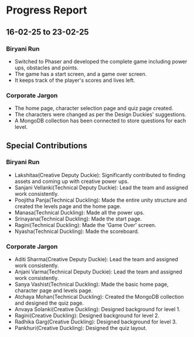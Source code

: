 # Progress Report

## 16-02-25 to 23-02-25
### Biryani Run
- Switched to Phaser and developed the complete game including power ups, obstacles and points.
- The game has a start screen, and a game over screen.
- It keeps track of the player's scores and lives left.
### Corporate Jargon
- The home page, character selection page and quiz page created.
- The characters were changed as per the Design Duckies' suggestions.
- A MongoDB collection has been connected to store questions for each level.

## Special Contributions
### Biryani Run
- Lakshitaa(Creative Deputy Duckie): Significantly contributed to finding assets and coming up with creative power ups.
- Sanjani Vellanki(Technical Deputy Duckie): Lead the team and assigned work consistently.
- Poojitha Panja(Technical Duckling): Made the entire unity structure and created the levels page and the home page.
- Manasa(Technical Duckling): Made all the power ups.
- Srinayana(Technical Duckling): Made the start page.
- Ragini(Technical Duckling): Made the 'Game Over' screen.
- Nyasha(Technical Duckling): Made the scoreboard.
### Corporate Jargon
- Aditi Sharma(Creative Deputy Duckie): Lead the team and assigned work consistently.
- Anjani Varma(Technical Deputy Duckie): Lead the team and assigned work consistently.
- Sanya Vashist(Technical Duckling): Made the basic home page, character page and levels page.
- Atchaya Mohan(Technical Duckling): Created the MongoDB collection and designed the quiz page.
- Anvaya Solanki(Creative Duckling): Designed background for level 1.
- Ragini(Creative Duckling): Designed background for level 2.
- Radhika Garg(Creative Duckling): Designed background for level 3.
- Pankhuri(Creative Duckling): Designed the quiz layout.



